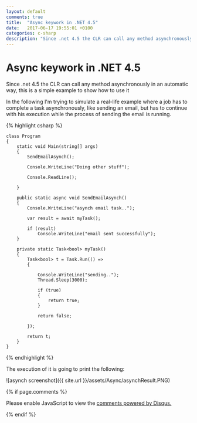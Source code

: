 ```yaml
---
layout: default
comments: true
title:  "Async keywork in .NET 4.5"
date:   2017-06-17 19:55:01 +0100
categories: c-sharp
description: "Since .net 4.5 the CLR can call any method asynchronously in an automatic way"
---
```

# [](#header-1) Async keywork in .NET 4.5

Since .net 4.5 the CLR can call any method asynchronously in an automatic way, this is a simple example to show how to use it 

In the following I'm trying to simulate a real-life example where a job has to complete a task asynchronously, like sending an email, but has to continue with his execution while the process of sending the email is running. 

{% highlight csharp %}

    class Program
    {
        static void Main(string[] args)
        {
            SendEmailAsynch();

            Console.WriteLine("Doing other stuff");

            Console.ReadLine();

        }

        public static async void SendEmailAsynch()
        {
            Console.WriteLine("asynch email task..");

            var result = await myTask();

            if (result)
                Console.WriteLine("email sent successfully");
        }

        private static Task<bool> myTask()
        {
            Task<bool> t = Task.Run(() =>
            {

                Console.WriteLine("sending..");
                Thread.Sleep(3000);
                
                if (true)
                {
                    return true;
                }

                return false;

            });

            return t;
        }
    }

{% endhighlight %}

The execution of it is going to print the following:

![asynch screenshot]({{ site.url }}/assets/Async/asynchResult.PNG)

{% if page.comments %}

<div id="disqus_thread"></div>
<script>

/**
*  RECOMMENDED CONFIGURATION VARIABLES: EDIT AND UNCOMMENT THE SECTION BELOW TO INSERT DYNAMIC VALUES FROM YOUR PLATFORM OR CMS.
*  LEARN WHY DEFINING THESE VARIABLES IS IMPORTANT: https://disqus.com/admin/universalcode/#configuration-variables*/

var disqus_config = function () {
this.page.url = 'https://maciti.github.io/c-sharp/2017/06/17/asynch-keyword-net-45.html';  // Replace PAGE_URL with your page's canonical URL variable
this.page.identifier = '2017-06-17-asynch-keyword-net-45'; // Replace PAGE_IDENTIFIER with your page's unique identifier variable
};

(function() { // DON'T EDIT BELOW THIS LINE
var d = document, s = d.createElement('script');
s.src = 'https://maciti-github-io.disqus.com/embed.js';
s.setAttribute('data-timestamp', +new Date());
(d.head || d.body).appendChild(s);
})();
</script>
<noscript>Please enable JavaScript to view the <a href="https://disqus.com/?ref_noscript">comments powered by Disqus.</a></noscript>
  
{% endif %}
